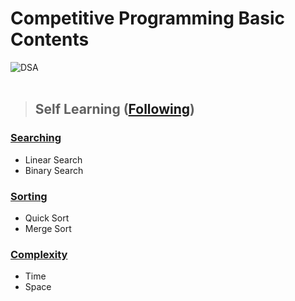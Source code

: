 # Competitive Programming  Basic Contents


<img src="https://media.geeksforgeeks.org/wp-content/cdn-uploads/20221017172544/Introduction-to-Data-Structures-and-Algorithms-DSA.png" alt="DSA"> <br><br>

>  ## Self Learning ([Following](https://www.tutorialspoint.com/data_structures_algorithms/))


 ### [Searching](https://github.com/solimanhossain/CompetitiveProgramming/search)
- Linear Search
- Binary Search

### [Sorting](https://github.com/solimanhossain/CompetitiveProgramming/tree/main/Contents)
- Quick Sort
- Merge Sort

### [Complexity](https://www.geeksforgeeks.org/time-and-space-complexity-analysis-of-stack-operations/)
- Time
- Space
